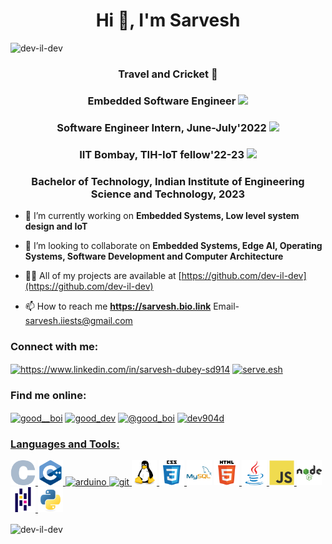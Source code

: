 <h1 align="center">Hi 👋, I'm Sarvesh </h1>
<p align="left"> <img src="https://komarev.com/ghpvc/?username=dev-il-dev&label=Profile%20views&color=0e75b6&style=flat" alt="dev-il-dev" /> </p>
<h3 align="center">Travel and Cricket 🏏</h3>

<h3 align="center">Embedded Software Engineer  <img src="https://github.com/user-attachments/assets/958fe03c-2cab-43fb-8abb-9383af479d13" width="100" /></h3>
<h3 align="center">Software Engineer Intern, June-July'2022 <img src="https://user-images.githubusercontent.com/90281515/182209188-5e442aee-87c2-4f19-822f-1d57db3dfacd.png" width="100" /></h3>
<h3 align="center">IIT Bombay, TIH-IoT fellow'22-23 <img src="https://github.com/user-attachments/assets/0e7045ec-31de-4e94-a491-830b0ae8b68a" width="100" /></h3>

<h3 align="center">Bachelor of Technology, Indian Institute of Engineering Science and Technology, 2023</h3>




- 🔭 I’m currently working on **Embedded Systems, Low level system design and IoT**

- 👯 I’m looking to collaborate on **Embedded Systems, Edge AI, Operating Systems, Software Development and Computer Architecture**

- 👨‍💻 All of my projects are available at [https://github.com/dev-il-dev](https://github.com/dev-il-dev)

- 📫 How to reach me **https://sarvesh.bio.link** Email- sarvesh.iiests@gmail.com

<h3 align="left">Connect with me:</h3>
<p align="left">
<a href="https://linkedin.com/in/sarvesh-dubey-sd914/" target="blank"><img align="center" src="https://raw.githubusercontent.com/rahuldkjain/github-profile-readme-generator/master/src/images/icons/Social/linked-in-alt.svg" alt="https://www.linkedin.com/in/sarvesh-dubey-sd914" height="30" width="40" /></a>
<a href="https://instagram.com/serve.esh" target="blank"><img align="center" src="https://raw.githubusercontent.com/rahuldkjain/github-profile-readme-generator/master/src/images/icons/Social/instagram.svg" alt="serve.esh" height="30" width="40" /></a>
</p>

<h3 align="left">Find me online:</h3>
<p align="left">
<a href="https://www.hackerrank.com/good__boi" target="blank"><img align="center" src="https://raw.githubusercontent.com/rahuldkjain/github-profile-readme-generator/master/src/images/icons/Social/hackerrank.svg" alt="good__boi" height="30" width="40" /></a>
<a href="https://www.leetcode.com/dev904d" target="blank"><img align="center" src="https://raw.githubusercontent.com/rahuldkjain/github-profile-readme-generator/master/src/images/icons/Social/leet-code.svg" alt="good_dev" height="30" width="40" /></a>
<a href="https://www.hackerearth.com/@dev904d/" target="blank"><img align="center" src="https://raw.githubusercontent.com/rahuldkjain/github-profile-readme-generator/master/src/images/icons/Social/hackerearth.svg" alt="@good_boi" height="30" width="40" /></a>
<a href="https://auth.geeksforgeeks.org/user/dev904d" target="blank"><img align="center" src="https://raw.githubusercontent.com/rahuldkjain/github-profile-readme-generator/master/src/images/icons/Social/geeks-for-geeks.svg" alt="dev904d" height="30" width="40" />
</p>

<h3 align="left">Languages and Tools:</h3>
<p align="left">  </a> <a href="https://www.cprogramming.com/" target="_blank" rel="noreferrer"> <img src="https://raw.githubusercontent.com/devicons/devicon/master/icons/c/c-original.svg" alt="c" width="40" height="40"/> </a> <a href="https://www.w3schools.com/cpp/" target="_blank" rel="noreferrer"> <img src="https://raw.githubusercontent.com/devicons/devicon/master/icons/cplusplus/cplusplus-original.svg" alt="cplusplus" width="40" height="40"/> <a href="https://www.arduino.cc/" target="_blank" rel="noreferrer"> <img src="https://cdn.worldvectorlogo.com/logos/arduino-1.svg" alt="arduino" width="40" height="40"/> </a> <a href="https://git-scm.com/" target="_blank" rel="noreferrer"> <img src="https://www.vectorlogo.zone/logos/git-scm/git-scm-icon.svg" alt="git" width="40" height="40"/> </a> <a href="https://www.linux.org/" target="_blank" rel="noreferrer"> <img src="https://raw.githubusercontent.com/devicons/devicon/master/icons/linux/linux-original.svg" alt="linux" width="40" height="40"/> </a>  <a href="https://www.w3schools.com/css/" target="_blank" rel="noreferrer"> <img src="https://raw.githubusercontent.com/devicons/devicon/master/icons/css3/css3-original-wordmark.svg" alt="css3" width="40" height="40"/> </a>  <a> <img src="https://raw.githubusercontent.com/devicons/devicon/master/icons/mysql/mysql-original-wordmark.svg" alt="mysql" width="40" height="40"/> </a> <a href="https://www.w3.org/html/" target="_blank" rel="noreferrer"> <img src="https://raw.githubusercontent.com/devicons/devicon/master/icons/html5/html5-original-wordmark.svg" alt="html5" width="40" height="40"/> </a> <a href="https://www.java.com" target="_blank" rel="noreferrer"> <img src="https://raw.githubusercontent.com/devicons/devicon/master/icons/java/java-original.svg" alt="java" width="40" height="40"/> </a> <a href="https://developer.mozilla.org/en-US/docs/Web/JavaScript" target="_blank" rel="noreferrer"> <img src="https://raw.githubusercontent.com/devicons/devicon/master/icons/javascript/javascript-original.svg" alt="javascript" width="40" height="40"/> </a> <a href="https://nodejs.org" target="_blank" rel="noreferrer"> <img src="https://raw.githubusercontent.com/devicons/devicon/master/icons/nodejs/nodejs-original-wordmark.svg" alt="nodejs" width="40" height="40"/> </a> <a href="https://pandas.pydata.org/" target="_blank" rel="noreferrer"> <img src="https://raw.githubusercontent.com/devicons/devicon/2ae2a900d2f041da66e950e4d48052658d850630/icons/pandas/pandas-original.svg" alt="pandas" width="40" height="40"/> </a> <a href="https://www.python.org" target="_blank" rel="noreferrer"> <img src="https://raw.githubusercontent.com/devicons/devicon/master/icons/python/python-original.svg" alt="python" width="40" height="40"/> </a></p>

<p><img align="center" src="https://github-readme-stats.vercel.app/api/top-langs?username=dev-il-dev&show_icons=true&locale=en&layout=compact" alt="dev-il-dev" /></p>


